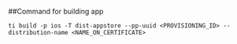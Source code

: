 ##Command for building app

```
ti build -p ios -T dist-appstore --pp-uuid <PROVISIONING_ID> --distribution-name <NAME_ON_CERTIFICATE>
```
